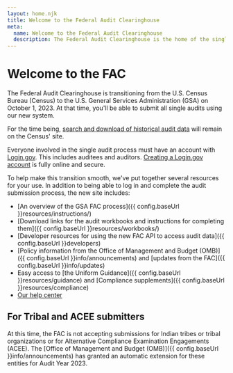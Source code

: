 ```yaml
---
layout: home.njk
title: Welcome to the Federal Audit Clearinghouse
meta:
  name: Welcome to the Federal Audit Clearinghouse
  description: The Federal Audit Clearinghouse is the home of the single audit process for the federal government awards system.
---
```


# Welcome to the FAC

The Federal Audit Clearinghouse is transitioning from the U.S. Census Bureau (Census) to the U.S. General Services Administration (GSA) on October 1, 2023. At that time, you'll be able to submit all single audits using our new system. 

For the time being, [search and download of historical audit data](https://facdissem.census.gov/Main.aspx) will remain on the Census' site.

Everyone involved in the single audit process must have an account with [Login.gov](https://login.gov/). This includes auditees and auditors. [Creating a Login.gov account](https://login.gov/create-an-account/) is fully online and secure.

To help make this transition smooth, we've put together several resources for your use. In addition to being able to log in and complete the audit submission process, the new site includes:
- [An overview of the GSA FAC process]({{ config.baseUrl }}resources/instructions/)
- [Download links for the audit workbooks and instructions for completing them]({{ config.baseUrl }}resources/workbooks/)
- [Developer resources for using the new FAC API to access audit data]({{ config.baseUrl }}developers)
- [Policy information from the Office of Management and Budget (OMB)]({{ config.baseUrl }}info/announcements) and [updates from the FAC]({{ config.baseUrl }}info/updates)
- Easy access to [the Uniform Guidance]({{ config.baseUrl }}resources/guidance) and [Compliance supplements]({{ config.baseUrl }}resources/compliance)
- [Our help center](https://support.fac.gov/hc/en-us)

## For Tribal and ACEE submitters

At this time, the FAC is not accepting submissions for Indian tribes or tribal organizations or for Alternative Compliance Examination Engagements (ACEE). The [Office of Management and Budget (OMB)]({{ config.baseUrl }}info/announcements) has granted an automatic extension for these entities for Audit Year 2023.